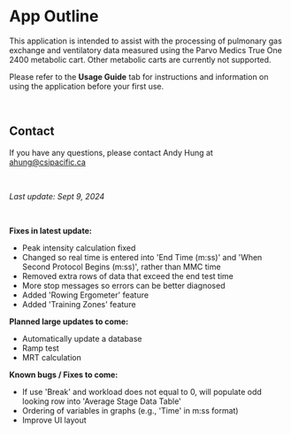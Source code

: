 # App Outline

This application is intended to assist with the processing of pulmonary gas exchange and ventilatory data measured using the Parvo Medics True One 2400 metabolic cart. Other metabolic carts are currently not supported.

Please refer to the **Usage Guide** tab for instructions and information on using the application before your first use.

<br>

## Contact
If you have any questions, please contact Andy Hung at ahung@csipacific.ca

<br>

*Last update: Sept 9, 2024*

<br>

**Fixes in latest update:**
- Peak intensity calculation fixed
- Changed so real time is entered into 'End Time (m:ss)' and 'When Second Protocol Begins (m:ss)', rather than MMC time
- Removed extra rows of data that exceed the end test time
- More stop messages so errors can be better diagnosed
- Added 'Rowing Ergometer' feature
- Added 'Training Zones' feature

**Planned large updates to come:**
- Automatically update a database
- Ramp test
- MRT calculation

**Known bugs / Fixes to come:**
- If use 'Break' and workload does not equal to 0, will populate odd looking row into 'Average Stage Data Table'
- Ordering of variables in graphs (e.g., 'Time' in m:ss format)
- Improve UI layout
